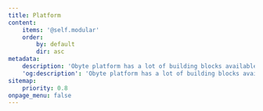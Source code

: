 ```yaml
---
title: Platform
content:
    items: '@self.modular'
    order:
        by: default
        dir: asc
metadata:
    description: 'Obyte platform has a lot of building blocks available for developers and allows to meet a wide range of user needs in a wide range of markets.'
    'og:description': 'Obyte platform has a lot of building blocks available for developers and allows to meet a wide range of user needs in a wide range of markets.'
sitemap:
    priority: 0.8
onpage_menu: false
---
```


